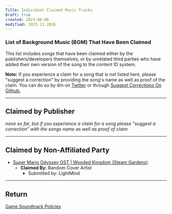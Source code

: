 ```yaml
---
Title: Individual Claimed Music Tracks
Draft: true
created: 2023-06-06
modified: 2023-11-2826
---
```


### List of Background Music (BGM) That Have Been Claimed

This list includes songs that have been claimed either by the publishers/developers themselves, or by unrelated third parties who have added their own version of the song to the content ID system.

**Note:** If you experience a claim for a song that is not listed here, please "suggest a correction" by providing the song's name as well as proof of the claim. You can do so by dm on [Twitter](https://twitter.com/ItsLightMind) or through [Suggest Corrections On Github.](https://github.com/itslightmind/docs-repo/blob/main/content/posts/Individual%20Claimed%20Music%20Tracks.md)

---

## Claimed by Publisher

*none so far, but if you experience a claim for a song please "suggest a correction" with the songs name as well as proof of claim*

---

## Claimed by Non-Affiliated Party

* [Super Mario Odyssey OST | Wooded Kingdom (Steam Gardens)](https://www.youtube.com/watch?v=P-9fvWJxQtU)
  * **Claimed By:** Random Cover Artist
    * Submitted by: LightMind

---

## Return

[Game Soundtrack Policies](Game%20Soundtrack%20Policies.md)
